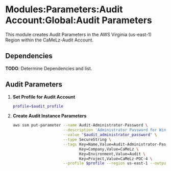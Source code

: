 # Modules:Parameters:Audit Account:Global:Audit Parameters

This module creates Audit Parameters in the AWS Virginia (us-east-1) Region within the
CaMeLz-Audit Account.

## Dependencies

**TODO**: Determine Dependencies and list.

## Audit Parameters

1. **Set Profile for Audit Account**

    ```bash
    profile=$audit_profile
    ```

1. **Create Audit Instance Parameters**

    ```bash
    aws ssm put-parameter --name Audit-Administrator-Password \
                          --description 'Administrator Password for Windows Instances' \
                          --value "$audit_administrator_password" \
                          --type SecureString \
                          --tags Key=Name,Value=Audit-Administrator-Password \
                                 Key=Company,Value=CaMeLz \
                                 Key=Environment,Value=Audit \
                                 Key=Project,Value=CaMeLz-POC-4 \
                          --profile $profile --region us-east-1 --output text
    ```
